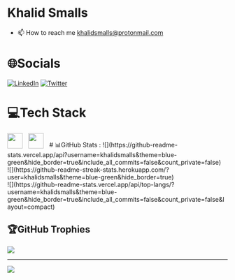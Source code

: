 # Khalid Smalls

- 📫 How to reach me khalidsmalls@protonmail.com


# 🌐Socials
[![LinkedIn](https://img.shields.io/badge/LinkedIn-%230077B5.svg?logo=linkedin&logoColor=white)](https://linkedin.com/in/khalidsmalls) 
[![Twitter](https://img.shields.io/badge/Twitter-%231DA1F2.svg?logo=Twitter&logoColor=white)](https://twitter.com/@khalid_smalls) 

# 💻Tech Stack
<img align="left" width="35px" height="35px" style="padding-right:10px" src="https://cdn.jsdelivr.net/gh/devicons/devicon@latest/icons/java/java-original.svg" />
<img align="left" width="35px" height="35px" style="padding-right:10px" src="https://cdn.jsdelivr.net/gh/devicons/devicon@latest/icons/javascript/javascript-plain.svg" />

<br />
# 📊GitHub Stats :
![](https://github-readme-stats.vercel.app/api?username=khalidsmalls&theme=blue-green&hide_border=true&include_all_commits=false&count_private=false)<br/>
![](https://github-readme-streak-stats.herokuapp.com/?user=khalidsmalls&theme=blue-green&hide_border=true)<br/>
![](https://github-readme-stats.vercel.app/api/top-langs/?username=khalidsmalls&theme=blue-green&hide_border=true&include_all_commits=false&count_private=false&layout=compact)

## 🏆GitHub Trophies
![](https://github-trophies.vercel.app/?username=khalidsmalls&theme=tokyonight&no-frame=true&no-bg=true&margin-w=4)

---
[![](https://visitcount.itsvg.in/api?id=khalidsmalls&icon=2&color=6)](https://visitcount.itsvg.in)

